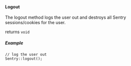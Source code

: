 #### Logout

The logout method logs the user out and destroys all Sentry sessions/cookies for the user.

returns `void`

##### Example

	// log the user out
	Sentry::logout();
